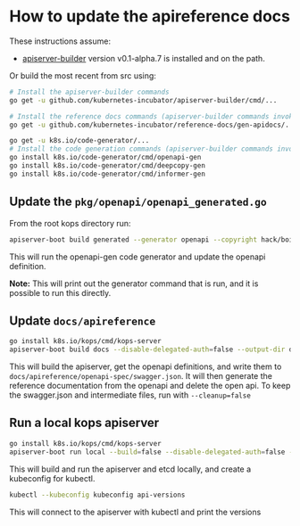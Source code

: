 # How to update the apireference docs

These instructions assume:

- [apiserver-builder](https://github.com/kubernetes-incubator/apiserver-builder/) version v0.1-alpha.7 is installed and on the path.

Or build the most recent from src using:

```sh
# Install the apiserver-builder commands
go get -u github.com/kubernetes-incubator/apiserver-builder/cmd/...

# Install the reference docs commands (apiserver-builder commands invoke these)
go get -u github.com/kubernetes-incubator/reference-docs/gen-apidocs/...

go get -u k8s.io/code-generator/...
# Install the code generation commands (apiserver-builder commands invoke these)
go install k8s.io/code-generator/cmd/openapi-gen
go install k8s.io/code-generator/cmd/deepcopy-gen
go install k8s.io/code-generator/cmd/informer-gen
```

## Update the `pkg/openapi/openapi_generated.go`

From the root kops directory run:

```sh
apiserver-boot build generated --generator openapi --copyright hack/boilerplate/boilerplate.go.txt
```

This will run the openapi-gen code generator and update the openapi definition.

**Note:** This will print out the generator command that is run, and it is possible to run this directly.

## Update `docs/apireference`

```sh
go install k8s.io/kops/cmd/kops-server
apiserver-boot build docs --disable-delegated-auth=false --output-dir docs/apireference --server kops-server
```

This will build the apiserver, get the openapi definitions, and write them to
`docs/apireference/openapi-spec/swagger.json`.  It will then generate the reference
documentation from the openapi and delete the open api.  To keep the swagger.json and
intermediate files, run with `--cleanup=false`

## Run a local kops apiserver

```sh
go install k8s.io/kops/cmd/kops-server
apiserver-boot run local --build=false --disable-delegated-auth=false --run=etcd --run=apiserver --apiserver=kops-server
```

This will build and run the apiserver and etcd locally, and create a kubeconfig for kubectl.

```sh
kubectl --kubeconfig kubeconfig api-versions
```

This will connect to the apiserver with kubectl and print the versions
